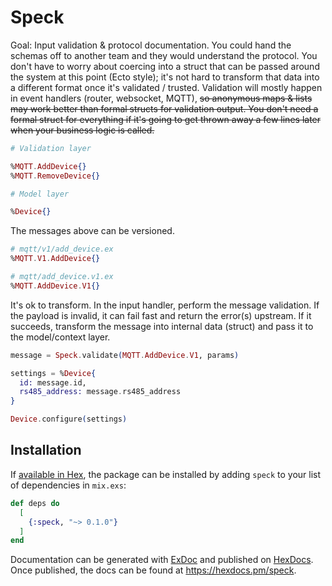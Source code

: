 # Speck

Goal: Input validation & protocol documentation. You could hand the schemas off to another team and they would understand the protocol. You don't have to worry about coercing into a struct that can be passed around the system at this point (Ecto style); it's not hard to transform that data into a different format once it's validated / trusted. Validation will mostly happen in event handlers (router, websocket, MQTT), ~~so anonymous maps & lists may work better than formal structs for validation output. You don't need a formal struct for everything if it's going to get thrown away a few lines later when your business logic is called.~~

```elixir
# Validation layer

%MQTT.AddDevice{}
%MQTT.RemoveDevice{}

# Model layer

%Device{}
```

The messages above can be versioned.

```elixir
# mqtt/v1/add_device.ex
%MQTT.V1.AddDevice{}

# mqtt/add_device.v1.ex
%MQTT.AddDevice.V1{}
```

It's ok to transform. In the input handler, perform the message validation. If the payload is invalid, it can fail fast and return the error(s) upstream. If it succeeds, transform the message into internal data (struct) and pass it to the model/context layer.

```elixir
message = Speck.validate(MQTT.AddDevice.V1, params)

settings = %Device{
  id: message.id,
  rs485_address: message.rs485_address
}

Device.configure(settings)
```

## Installation

If [available in Hex](https://hex.pm/docs/publish), the package can be installed
by adding `speck` to your list of dependencies in `mix.exs`:

```elixir
def deps do
  [
    {:speck, "~> 0.1.0"}
  ]
end
```

Documentation can be generated with [ExDoc](https://github.com/elixir-lang/ex_doc)
and published on [HexDocs](https://hexdocs.pm). Once published, the docs can
be found at <https://hexdocs.pm/speck>.

